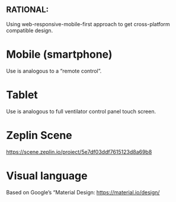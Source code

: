 ##  RATIONAL:
Using web-responsive-mobile-first approach to get cross-platform compatible design.

#  Mobile (smartphone) 
Use is analogous to a “remote control”.

#  Tablet 
Use is analogous to full ventilator control panel touch screen.

#  Zeplin Scene
https://scene.zeplin.io/project/5e7df03ddf7615123d8a69b8

#  Visual language 
Based on Google’s “Material Design:
https://material.io/design/